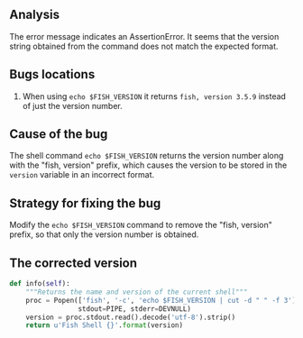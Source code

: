## Analysis
The error message indicates an AssertionError. It seems that the version string obtained from the command does not match the expected format.

## Bugs locations
1. When using `echo $FISH_VERSION` it returns `fish, version 3.5.9` instead of just the version number.

## Cause of the bug
The shell command `echo $FISH_VERSION` returns the version number along with the "fish, version" prefix, which causes the version to be stored in the `version` variable in an incorrect format.

## Strategy for fixing the bug
Modify the `echo $FISH_VERSION` command to remove the "fish, version" prefix, so that only the version number is obtained.

## The corrected version

```python
def info(self):
    """Returns the name and version of the current shell"""
    proc = Popen(['fish', '-c', 'echo $FISH_VERSION | cut -d " " -f 3'],
                 stdout=PIPE, stderr=DEVNULL)
    version = proc.stdout.read().decode('utf-8').strip()
    return u'Fish Shell {}'.format(version)
```
